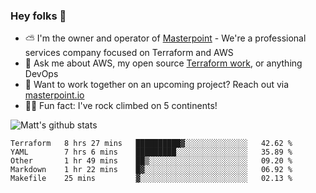 

### Hey folks 👋

- ⛅️ I'm the owner and operator of [Masterpoint](https://masterpoint.io) - We're a professional services company focused on Terraform and AWS
- 💬 Ask me about AWS, my open source [Terraform work](https://github.com/masterpointio?q=terraform&type=&language=hcl), or anything DevOps
- 🔨 Want to work together on an upcoming project? Reach out via [masterpoint.io](https://masterpoint.io)
- 🧗‍♂️ Fun fact: I've rock climbed on 5 continents! 


![Matt's github stats](https://github-readme-stats.vercel.app/api?username=Gowiem&count_private=true&theme=cobalt&show_icons=true)

<!--START_SECTION:waka-->
```text
Terraform   8 hrs 27 mins   ██████████▓░░░░░░░░░░░░░░   42.62 % 
YAML        7 hrs 6 mins    █████████░░░░░░░░░░░░░░░░   35.89 % 
Other       1 hr 49 mins    ██▒░░░░░░░░░░░░░░░░░░░░░░   09.20 % 
Markdown    1 hr 22 mins    █▓░░░░░░░░░░░░░░░░░░░░░░░   06.92 % 
Makefile    25 mins         ▓░░░░░░░░░░░░░░░░░░░░░░░░   02.13 % 
```
<!--END_SECTION:waka-->
